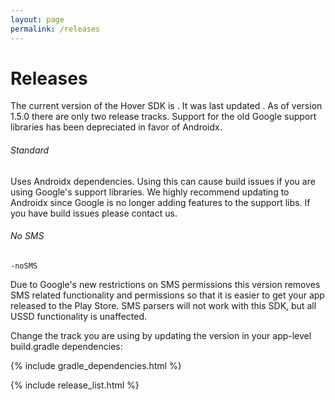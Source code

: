 ```yaml
---
layout: page
permalink: /releases
---
```


# Releases

<p>The current version of the Hover SDK is <span class="version-number"></span>. It was last updated <span class="version-date"></span>. As of version 1.5.0 there are only two release tracks. Support for the old Google support libraries has been depreciated in favor of Androidx.</p>


###### Standard

<p><code><span class="version-number"></span></code></p>

Uses Androidx dependencies. Using this can cause build issues if you are using Google's support libraries. We highly recommend updating to Androidx since Google is no longer adding features to the support libs. If you have build issues please contact us. 

###### No SMS

<p><code><span class="version-number"></span>-noSMS</code></p>

Due to Google's new restrictions on SMS permissions this version removes SMS related functionality and permissions so that it is easier to get your app released to the Play Store. SMS parsers will not work with this SDK, but all USSD functionality is unaffected.

Change the track you are using by updating the version in your app-level build.gradle dependencies:

{% include gradle_dependencies.html %}

{% include release_list.html %}
